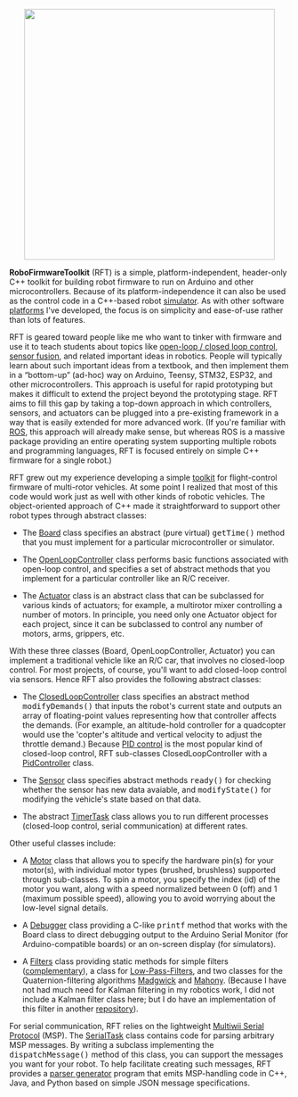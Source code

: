 <p align="center"> 
<img src="extras/media/logo.png" width=450>
</p>

**RoboFirmwareToolkit** (RFT) is a simple, platform-independent, header-only C++ toolkit
for building robot firmware to run on Arduino and other microcontrollers.  Because
of its platform-independence it can also be used as the control code in a
C++-based robot [simulator](https://github.com/simondlevy/MulticopterSim).  As with 
other software [platforms](https://github.com/simondlevy) I've developed, the
focus is on simplicity and ease-of-use rather than lots of features.

RFT is geared toward people like me who want to tinker with firmware and use
it to teach students about topics like
[open-loop / closed loop control](https://circuitglobe.com/difference-between-open-loop-and-closed-loop-system.html),
[sensor fusion](https://en.wikipedia.org/wiki/Sensor_fusion),
and related important ideas in robotics.  People will typically learn about such important ideas from a textbook,
and then implement them in a &ldquo;bottom-up&rdquo; (ad-hoc) way on Arduino, Teensy, STM32, ESP32, and
other microcontrollers. This approach is useful for rapid prototyping but makes it
difficult to extend the project beyond the prototyping stage.  RFT aims to fill
this gap by taking a top-down approach in which controllers, sensors, and actuators can be
plugged into a pre-existing framework in a way that is easily extended for more advanced work.
(If you're familiar with [ROS](https://www.ros.org/), this approach will already make sense, but
whereas ROS is a massive package providing an entire operating system
supporting multiple robots and programming languages, RFT is focused entirely
on simple C++ firmware for a single robot.)

RFT grew out my experience developing a simple [toolkit](https://github.com/simondlevy/Hackflight)
for flight-control firmware of multi-rotor vehicles.  At some point I realized that most of this
code would work just as well with other kinds of robotic vehicles.  The object-oriented approach 
of C++ made it straightforward to support other robot types through abstract classes:

* The <a href="https://github.com/simondlevy/RoboFirmwareToolkit/blob/master/src/RFT_board.hpp">Board</a>
class specifies an abstract (pure virtual) <tt>getTime()</tt> method that you must
implement for a particular microcontroller or simulator.

* The <a href="https://github.com/simondlevy/RoboFirmwareToolkit/blob/master/src/RFT_openloop.hpp">OpenLoopController</a>
class performs basic functions associated with open-loop control, and specifies a set of abstract methods that you
implement for a particular controller like an R/C receiver.

* The <a href="https://github.com/simondlevy/RoboFirmwareToolkit/blob/master/src/RFT_actuator.hpp">Actuator</a>
class is an abstract class that can be subclassed for various kinds of actuators; for example, a multirotor
mixer controlling a number of motors.  In principle, you need only one Actuator object for each project,
since it can be subclassed to control any number of motors, arms, grippers, etc.

With these three classes (Board, OpenLoopController, Actuator) you can implement a traditional vehicle like
an R/C car, that involves no closed-loop control.  For most projects, of course, you'll want to add closed-loop
control via sensors.  Hence RFT also provides the following abstract classes:

* The <a href="https://github.com/simondlevy/RoboFirmwareToolkit/blob/master/src/RFT_closedloop.hpp">ClosedLoopController</a>
class specifies an abstract method <tt>modifyDemands()</tt> that inputs the robot's current state and
outputs an array of floating-point values representing how that controller affects the demands. (For example,
an altitude-hold controller for a quadcopter would use the 'copter's altitude and vertical velocity to 
adjust the throttle demand.)  Because [PID control](https://en.wikipedia.org/wiki/PID_controller) is the most
popular kind of closed-loop control, RFT sub-classes ClosedLoopController with a 
[PidController](https://github.com/simondlevy/RoboFirmwareToolkit/blob/main/src/rft_closedloops/pidcontroller.hpp)
class.

* The <a href="https://github.com/simondlevy/RoboFirmwareToolkit/blob/master/src/RFT_sensor.hpp">Sensor</a>
class specifies abstract methods <tt>ready()</tt> for checking whether the sensor
has new data avaiable, and  <tt>modifyState()</tt> for modifying the vehicle's state based on that data.

* The abstract <a href="https://github.com/simondlevy/RoboFirmwareToolkit/blob/master/src/RFT_timertask.hpp">TimerTask</a>
class allows you to run different processes (closed-loop control, serial communication) at different rates.

Other useful classes include:

* A <a href="https://github.com/simondlevy/RoboFirmwareToolkit/blob/master/src/RFT_motor.hpp">Motor</a> class that
allows you to specify the hardware pin(s) for your motor(s), with individual motor types (brushed, brushless) supported
through sub-classes. To spin a motor, you specify the index (id) of the motor you want, along with a speed normalized between
0 (off) and 1 (maximum possible speed), allowing you to avoid worrying about the low-level signal details.

* A <a href="https://github.com/simondlevy/RoboFirmwareToolkit/blob/master/src/RFT_debugger.hpp">Debugger</a> class
providing a C-like <tt>printf</tt> method that works with the Board class to direct debugging output to the Arduino Serial Monitor
(for Arduino-compatible boards) or an on-screen display (for simulators).

* A <a href="https://github.com/simondlevy/RoboFirmwareToolkit/blob/master/src/RFT_filters.hpp">Filters</a> class
providing static methods for simple filters
([complementary](https://www.quora.com/What-is-a-complimentary-filter-How-does-it-differ-from-a-Kalman-filter)),
a class for [Low-Pass-Filters](https://en.wikipedia.org/wiki/Low-pass_filter), and two classes for the Quaternion-filtering
algorithms [Madgwick](https://courses.cs.washington.edu/courses/cse474/17wi/labs/l4/madgwick_internal_report.pdf)
and [Mahony](https://nitinjsanket.github.io/tutorials/attitudeest/mahony#mahonyfilt).  (Because I have not had much need for
Kalman filtering in my robotics work, I did not include a Kalman filter class here; but I do have an implementation of this
filter in another [repository](https://github.com/simondlevy/TinyEKF)).

For serial communication, RFT relies on the lightweight [Multiwii Serial Protocol](http://www.armazila.com/MultiwiiSerialProtocol(draft)v02.pdf) (MSP).  The [SerialTask](https://github.com/simondlevy/RoboFirmwareToolkit/blob/main/src/RFT_serialtask.hpp) class contains code for parsing
arbitrary MSP messages.  By writing a subclass implementing the <tt>dispatchMessage()</tt>  method of this class, you can support the 
messages you want for your robot.  To help facilitate creating such messages, RFT provides a
[parser generator](https://github.com/simondlevy/RoboFirmwareToolkit/tree/main/extras/parser) program
that emits MSP-handling code in C++, Java, and Python based on simple JSON message specifications.
